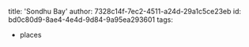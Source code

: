 title: 'Sondhu Bay'
author: 7328c14f-7ec2-4511-a24d-29a1c5ce23eb
id: bd0c80d9-8ae4-4e4d-9d84-9a95ea293601
tags:
  - places
